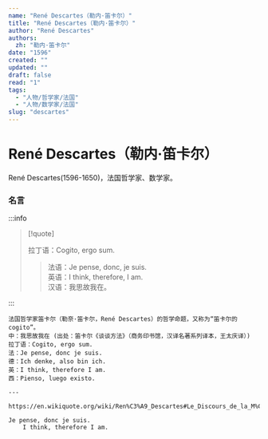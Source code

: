 ```yaml
---
name: "René Descartes（勒内·笛卡尔）"
title: "René Descartes（勒内·笛卡尔）"
author: "René Descartes"
authors:
  zh: "勒内·笛卡尔"
date: "1596"
created: ""
updated: ""
draft: false
read: "1"
tags: 
  - "人物/哲学家/法国"
  - "人物/数学家/法国"
slug: "descartes"
---
```


# René Descartes（勒内·笛卡尔）

René Descartes(1596-1650)，法国哲学家、数学家。

### 名言

:::info

> [!quote]
>
> 拉丁语：Cogito, ergo sum.
>
> > 法语：Je pense, donc, je suis.  
> > 英语：I think, therefore, I am.  
> > 汉语：我思故我在。  

:::

```
法国哲学家笛卡尔（勒奈·笛卡尔，René Descartes）的哲学命题，又称为“笛卡尔的cogito”。
中：我思故我在 (出处：笛卡尔《谈谈方法》（商务印书馆，汉译名著系列译本，王太庆译）)
拉丁语：Cogito, ergo sum.
法：Je pense, donc je suis.
德：Ich denke, also bin ich.
英：I think, therefore I am.
西：Pienso, luego existo.

---

https://en.wikiquote.org/wiki/Ren%C3%A9_Descartes#Le_Discours_de_la_M%C3%A9thode_(1637)

Je pense, donc je suis.
    I think, therefore I am.
```
